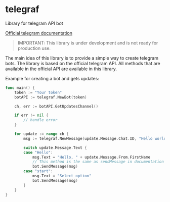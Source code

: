 # telegraf
Library for telegram API bot

[Official telegram documentation](https://core.telegram.org/bots/api)

> IMPORTANT: 
> This library is under development and is not ready for production use.

The main idea of this library is to provide a simple way to create telegram bots. The library is based on the official telegram API. All methods that are available in the official API are available in this library.

Example for creating a bot and gets updates:

```go
func main() {
    token := "Your token"
    botAPI := telegraf.NewBot(token)

    ch, err := botAPI.GetUpdatesChannel()

    if err != nil {
        // handle error
    }

    for update := range ch {
        msg := telegraf.NewMessage(update.Message.Chat.ID, "Hello world!")

        switch update.Message.Text {
        case "Hello":
            msg.Text = "Hello, " + update.Message.From.FirstName
            // This method is the same as sendMessage in documentation
            bot.SendMessage(msg) 
        case "start":
            msg.Text = "Select option"
            bot.SendMessage(msg)
        }
    }
}
```